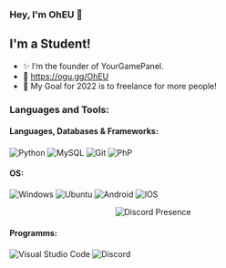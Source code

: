 ### Hey, I'm OhEU 👋

## I'm a Student!

- ✨ I’m the founder of YourGamePanel.
- 🎁 https://ogu.gg/OhEU
- 🥅 My Goal for 2022 is to freelance for more people!

### Languages and Tools:

#### Languages, Databases & Frameworks:
<p align="left">
    <img align="center" src="https://img.shields.io/badge/Python-14354C?style=for-the-badge&logo=python&logoColor=white" alt="Python" />
    <img align="center" src="https://img.shields.io/badge/MySQL-00000F?style=for-the-badge&logo=mysql&logoColor=white" alt="MySQL" />
    <img align="center" src="https://img.shields.io/badge/Git-F05032?style=for-the-badge&logo=git&logoColor=white" alt="Git" />
    <img align="center" src="https://img.shields.io/badge/Php-F05032?style=for-the-badge&logo=php&logoColor=white" alt="PhP" />
</p>

#### OS:
<p align="left">
    <img align="center" src="https://img.shields.io/badge/Windows-0078D6?style=for-the-badge&logo=windows&logoColor=white" alt="Windows" />
    <img align="center" src="https://img.shields.io/badge/Ubuntu-DD4410?style=for-the-badge&logo=ubuntu&logoColor=white" alt="Ubuntu" />
    <img align="center" src="https://img.shields.io/badge/Android-3DDC84?style=for-the-badge&logo=android&logoColor=white" alt="Android" />
    <img align="center" src="https://img.shields.io/badge/iOS-000000?style=for-the-badge&logo=ios&logoColor=white" alt="IOS" />
</p>  

<p href="https://discord.gg/ptools" align="center">
    <img alt="Discord Presence" src=https://lanyard.cnrad.dev/api/924895440913174528/>
</p>

#### Programms:
<p align="left">
    <img align="center" src="https://img.shields.io/badge/Visual_Studio_Code-0078D4?style=for-the-badge&logo=visual%20studio%20code&logoColor=white" alt="Visual Studio Code" />
    <img align="center" src="https://img.shields.io/badge/Discord-5865f2?style=for-the-badge&logo=discord&logoColor=white" alt="Discord" />
</p>
<p>
  
</p>

<br />
<br />

[discord]: https://discord.gg/d56TuCPPDz
